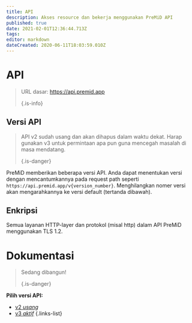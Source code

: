 ```yaml
---
title: API
description: Akses resource dan bekerja menggunakan PreMiD API
published: true
date: 2021-02-01T12:36:44.713Z
tags:
editor: markdown
dateCreated: 2020-06-11T18:03:59.010Z
---
```


# API

> URL dasar: https://api.premid.app 
> 
> {.is-info}

## Versi API
> API v2 sudah usang dan akan dihapus dalam waktu dekat. Harap gunakan v3 untuk permintaan apa pun guna mencegah masalah di masa mendatang. 
> 
> {.is-danger}

PreMiD memberikan beberapa versi API. Anda dapat menentukan versi dengan mencantumkannya pada request path seperti `https://api.premid.app/v{version_number}`. Menghilangkan nomer versi akan mengarahkannya ke versi default (tertanda dibawah).

## Enkripsi

Semua layanan HTTP-layer dan protokol (misal http) dalam API PreMiD menggunakan TLS 1.2.

# Dokumentasi
> Sedang dibangun! 
> 
> {.is-danger}

**Pilih versi API:**
- [v2 *usang*](/dev/api/v2)
- [v3 *aktif*](/dev/api/v3)
{.links-list}